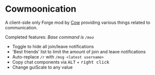 # Cowmoonication
A client-side only Forge mod by [Cow](https://namemc.com/profile/Cow) providing various things related to communication.

Completed features:
*Base command is `/moo`*
* Toggle to hide all join/leave notifications
* 'Best friends' list to limit the amount of join and leave notifications
* Auto-replace `/r` with `/msg <latest username>`
* Copy chat components via <kbd>ALT</kbd> + <kbd>right click</kbd>
* Change guiScale to any value
